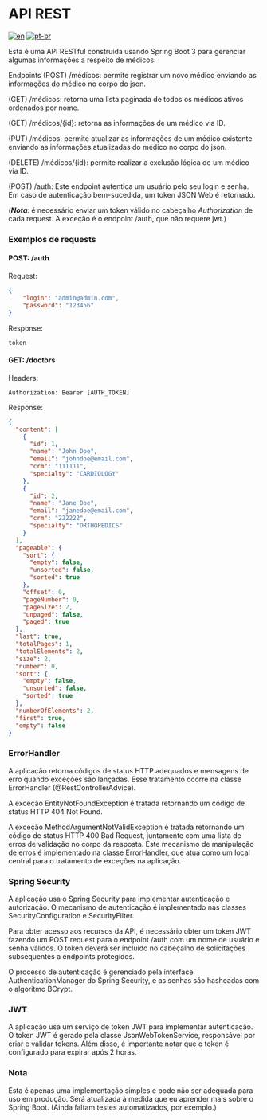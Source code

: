 # API REST

[![en](https://img.shields.io/badge/lang-en-red.svg)](https://github.com/douglasdotv/spring-boot-api-rest/blob/main/README.md)
[![pt-br](https://img.shields.io/badge/lang-pt--br-green.svg)](https://github.com/douglasdotv/spring-boot-api-rest/blob/main/README.pt-br.md)

Esta é uma API RESTful construída usando Spring Boot 3 para gerenciar algumas informações a respeito de médicos.

Endpoints
(POST) /médicos: permite registrar um novo médico enviando as informações do médico no corpo do json.

(GET) /médicos: retorna uma lista paginada de todos os médicos ativos ordenados por nome.

(GET) /médicos/{id}: retorna as informações de um médico via ID.

(PUT) /médicos: permite atualizar as informações de um médico existente enviando as informações atualizadas do médico no corpo do json.

(DELETE) /médicos/{id}: permite realizar a exclusão lógica de um médico via ID.

(POST) /auth: Este endpoint autentica um usuário pelo seu login e senha. Em caso de autenticação bem-sucedida, um token JSON Web é retornado.

(***Nota***: é necessário enviar um token válido no cabeçalho *Authorization* de cada request. A exceção é o endpoint /auth, que não requere jwt.)

### Exemplos de requests

#### POST: /auth

Request:

```json
{
    "login": "admin@admin.com",
    "password": "123456"
}
```

Response:

```
token
```


#### GET: /doctors

Headers:

```
Authorization: Bearer [AUTH_TOKEN]
```

Response:

```json
{
  "content": [
    {
      "id": 1,
      "name": "John Doe",
      "email": "johndoe@email.com",
      "crm": "111111",
      "specialty": "CARDIOLOGY"
    },
    {
      "id": 2,
      "name": "Jane Doe",
      "email": "janedoe@email.com",
      "crm": "222222",
      "specialty": "ORTHOPEDICS"
    }
  ],
  "pageable": {
    "sort": {
      "empty": false,
      "unsorted": false,
      "sorted": true
    },
    "offset": 0,
    "pageNumber": 0,
    "pageSize": 2,
    "unpaged": false,
    "paged": true
  },
  "last": true,
  "totalPages": 1,
  "totalElements": 2,
  "size": 2,
  "number": 0,
  "sort": {
    "empty": false,
    "unsorted": false,
    "sorted": true
  },
  "numberOfElements": 2,
  "first": true,
  "empty": false
}
```

### ErrorHandler
A aplicação retorna códigos de status HTTP adequados e mensagens de erro quando exceções são lançadas. Esse tratamento ocorre na classe ErrorHandler (@RestControllerAdvice).

A exceção EntityNotFoundException é tratada retornando um código de status HTTP 404 Not Found.

A exceção MethodArgumentNotValidException é tratada retornando um código de status HTTP 400 Bad Request, juntamente com uma lista de erros de validação no corpo da resposta. Este mecanismo de manipulação de erros é implementado na classe ErrorHandler, que atua como um local central para o tratamento de exceções na aplicação.

### Spring Security
A aplicação usa o Spring Security para implementar autenticação e autorização. O mecanismo de autenticação é implementado nas classes SecurityConfiguration e SecurityFilter.

Para obter acesso aos recursos da API, é necessário obter um token JWT fazendo um POST request para o endpoint /auth com um nome de usuário e senha válidos. O token deverá ser incluído no cabeçalho de solicitações subsequentes a endpoints protegidos.

O processo de autenticação é gerenciado pela interface AuthenticationManager do Spring Security, e as senhas são hasheadas com o algoritmo BCrypt.

### JWT
A aplicação usa um serviço de token JWT para implementar autenticação. O token JWT é gerado pela classe JsonWebTokenService, responsável por criar e validar tokens. Além disso, é importante notar que o token é configurado para expirar após 2 horas.

### Nota
Esta é apenas uma implementação simples e pode não ser adequada para uso em produção. Será atualizada à medida que eu aprender mais sobre o Spring Boot. (Ainda faltam testes automatizados, por exemplo.)